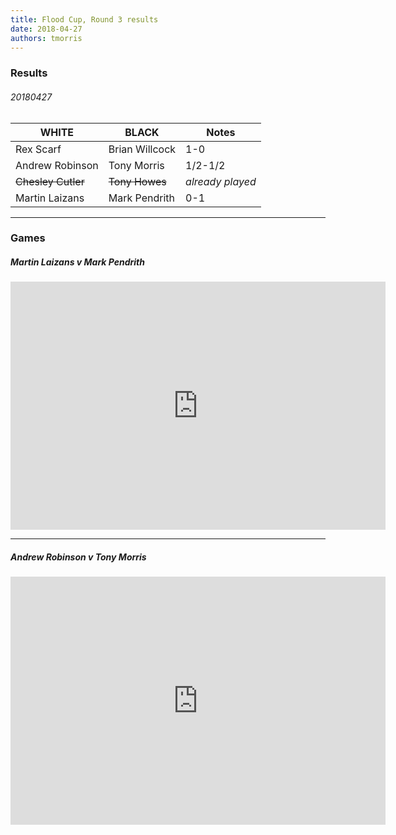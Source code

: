 ```yaml
---
title: Flood Cup, Round 3 results
date: 2018-04-27
authors: tmorris
---
```


### Results

###### 20180427

| WHITE              | BLACK          | Notes            |
| ------------------ | -------------- | ---------------- |
| Rex Scarf          | Brian Willcock | 1-0              |
| Andrew Robinson    | Tony Morris    | 1/2-1/2          |
| ~~Chesley Cutler~~ | ~~Tony Howes~~ | *already played* |
| Martin Laizans     | Mark Pendrith  | 0-1              |

----

### Games

##### Martin Laizans v Mark Pendrith

<iframe src="https://lichess.org/embed/2aYogpyg?theme=auto&amp;bg=auto"
width=600 height=397 frameborder=0></iframe>

----

##### Andrew Robinson v Tony Morris

<iframe src="https://lichess.org/embed/ukz2qjXU?theme=auto&amp;bg=auto"
width=600 height=397 frameborder=0></iframe>